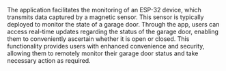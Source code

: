 
The application facilitates the monitoring of an ESP-32 device, which transmits data captured by a magnetic sensor. This sensor is typically deployed to monitor the state of a garage door. Through the app, users can access real-time updates regarding the status of the garage door, enabling them to conveniently ascertain whether it is open or closed. This functionality provides users with enhanced convenience and security, allowing them to remotely monitor their garage door status and take necessary action as required.
